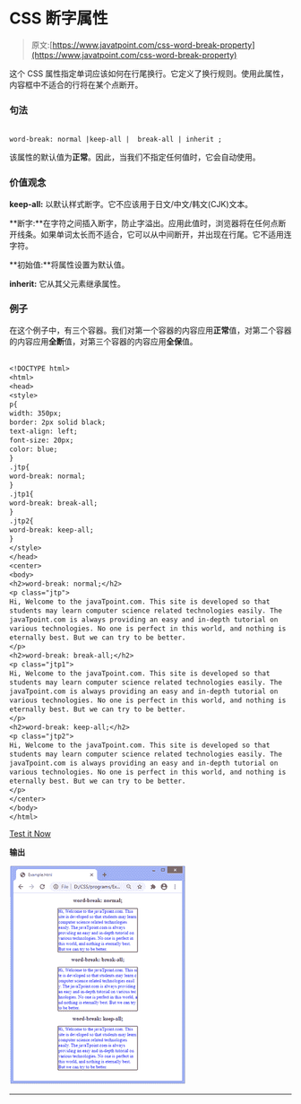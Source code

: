 # CSS 断字属性

> 原文:[https://www.javatpoint.com/css-word-break-property](https://www.javatpoint.com/css-word-break-property)

这个 CSS 属性指定单词应该如何在行尾换行。它定义了换行规则。使用此属性，内容框中不适合的行将在某个点断开。

### 句法

```

word-break: normal |keep-all |  break-all | inherit ;  

```

该属性的默认值为**正常**。因此，当我们不指定任何值时，它会自动使用。

### 价值观念

**keep-all:** 以默认样式断字。它不应该用于日文/中文/韩文(CJK)文本。

**断字:**在字符之间插入断字，防止字溢出。应用此值时，浏览器将在任何点断开线条。如果单词太长而不适合，它可以从中间断开，并出现在行尾。它不适用连字符。

**初始值:**将属性设置为默认值。

**inherit:** 它从其父元素继承属性。

### 例子

在这个例子中，有三个容器。我们对第一个容器的内容应用**正常**值，对第二个容器的内容应用**全断**值，对第三个容器的内容应用**全保**值。

```

<!DOCTYPE html>
<html>
<head>
<style>
p{
width: 350px;
border: 2px solid black;
text-align: left;
font-size: 20px;
color: blue;
}
.jtp{
word-break: normal;
}
.jtp1{
word-break: break-all;
}
.jtp2{
word-break: keep-all;
}
</style>
</head>
<center>
<body>
<h2>word-break: normal;</h2>
<p class="jtp">
Hi, Welcome to the javaTpoint.com. This site is developed so that students may learn computer science related technologies easily. The javaTpoint.com is always providing an easy and in-depth tutorial on various technologies. No one is perfect in this world, and nothing is eternally best. But we can try to be better.
</p>
<h2>word-break: break-all;</h2>
<p class="jtp1">
Hi, Welcome to the javaTpoint.com. This site is developed so that students may learn computer science related technologies easily. The javaTpoint.com is always providing an easy and in-depth tutorial on various technologies. No one is perfect in this world, and nothing is eternally best. But we can try to be better.
</p>
<h2>word-break: keep-all;</h2>
<p class="jtp2">
Hi, Welcome to the javaTpoint.com. This site is developed so that students may learn computer science related technologies easily. The javaTpoint.com is always providing an easy and in-depth tutorial on various technologies. No one is perfect in this world, and nothing is eternally best. But we can try to be better.
</p>
</center>
</body>
</html>

```

[Test it Now](https://www.javatpoint.com/oprweb/test.jsp?filename=css-word-break-property1)

**输出**

![CSS word-break property](img/1410dcdec9a2d155604820eac4628709.png)

* * *